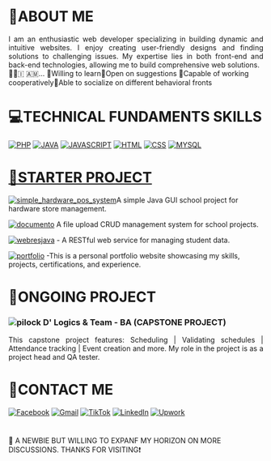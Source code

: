 <h1>👋ABOUT ME</h1>

<div align="justify">
I am an enthusiastic web developer specializing in building dynamic and intuitive websites. I enjoy creating user-friendly designs and finding solutions to challenging issues. My expertise lies in both front-end and back-end technologies, allowing me to build comprehensive web solutions.
</div>
<div style="text-align: left;">
🙋‍♂️​🇮​ ​🇦​​🇲​...
📌Willing to learn
​📌Open on suggestions
📌Capable of working cooperatively
​📌Able to socialize on different behavioral fronts
</div>

<h1>💻TECHNICAL FUNDAMENTS SKILLS</h1>
<p align="left">
 <a href="#"><img src="https://img.shields.io/badge/PHP%20-%20%20%236aad71?style=for-the-badge&logo=php&logoColor=%23fff&labelColor=%2319cf2b" alt="PHP"></a>
 <a href="#"><img src="https://img.shields.io/badge/JAVA%20-%20%2326a69f?style=for-the-badge&logoColor=%23fff&label=%E2%99%A8&labelColor=%2365a3a0" alt="JAVA"></a>
 <a href="#"><img src="https://img.shields.io/badge/JAVASCRIPT%20-%20%23b01c89?style=for-the-badge&logo=javascript&logoColor=%23fff&labelColor=%23966389" alt="JAVASCRIPT"></a>
 <a href="#"><img src="https://img.shields.io/badge/HTML%20-%20%23ada936?style=for-the-badge&logo=html5&logoColor=%23fff&labelColor=%23c9c78b" alt="HTML"></a>
 <a href="#"><img src="https://img.shields.io/badge/CSS%20-%20%23660512?style=for-the-badge&logo=css&logoColor=%23fff&labelColor=%2385424b" alt="CSS"/></a>
 <a href="#"><img src="https://img.shields.io/badge/MYSQL%20-%20%238a4ad4?style=for-the-badge&logo=mysql&logoColor=%23fff&labelColor=%234b3761" alt="MYSQL" />
</p>

<h1>📝STARTER PROJECT</h1>

<a href="https://github.com/maximo-24/simple_java_hardware_store_pos_management_system.git"><img src="https://img.shields.io/badge/Simple%20Hardware%20POS%20System%20-%20%23FFFFFF?style=flat&logoColor=%23&logoSize=auto&color=%233dbe25" alt="simple_hardware_pos_system" /></a> ​A simple Java GUI school project for hardware store management.

<a href="https://github.com/maximo-24/documento_crud_system.git"><img src="https://img.shields.io/badge/DOCUMENTO%20-%20%231dd3dd?style=flat" alt="documento" /></a> A file upload CRUD management system for school projects.

<a href="https://github.com/maximo-24/simple_student_manage_sys-RESTful-web-service_JAVA.git"><img src="https://img.shields.io/badge/Simple%20Student%20Management%20RESTful%20Web%20Service%20-%20%231c53bb" alt="webresjava" /></a> -  A RESTful web service for managing student data.

<a href="https://github.com/maximo-24/mark-fulledo-portfolio.git"><img src="https://img.shields.io/badge/Portfolio%20-%20%23de9009?style=flat" alt="portfolio" /></a> -This is a personal portfolio website showcasing my skills, projects, certifications, and experience.

<h1>📣ONGOING PROJECT</h1>

<h3><img src="https://img.shields.io/badge/PI%20LOCK%20DOOR%20SYSTEM%20-%20%2353a1f5?style=flat" alt="pilock"> D' Logics & Team - BA (CAPSTONE PROJECT) </h3>
<div align="justify">
<p>This capstone project features: Scheduling | Validating schedules | Attendance tracking | Event creation and more. My role in the project is as a project head and QA tester.</p>
</div>

<h1>📱CONTACT ME</h1>

[![Facebook](https://img.shields.io/badge/Facebook-%230866FF?style=for-the-badge&logo=facebook&logoSize=AUTO)](https://www.facebook.com/markangelo.fulledo)
[![Gmail](https://img.shields.io/badge/Gmail-d5d5d5?style=for-the-badge&logo=gmail&logoColor=0A0209)](mailto:markangelofulledo@gmail.com)
[![TikTok](https://img.shields.io/badge/TikTok-%20%23EE1D52?style=for-the-badge&logo=tiktok)](https://www.tiktok.com/@maximuzt24)
[![LinkedIn](https://img.shields.io/badge/in%20LINKEDIN%20-%20%20%230077B5?style=for-the-badge&logoColor=%23FFF&labelColor=%230077B5)](https://www.linkedin.com/in/mark-angelo-fulledo/)
[![Upwork](https://img.shields.io/badge/UPWORK%20-%20%20%2300FF00?style=for-the-badge&logo=upwork&logoColor=%23FFFFFF)](https://www.upwork.com/freelancers/~01fb3708b55e3fba50)

<h1></h1>

📢 A NEWBIE BUT WILLING TO EXPANF MY HORIZON ON MORE DISCUSSIONS. THANKS FOR VISITING​❗
